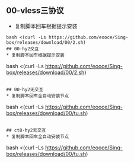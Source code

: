 ## 00-vless三协议
* 复制脚本回车根据提示安装

```
bash <(curl -Ls https://github.com/eooce/Sing-box/releases/download/00/2.sh)
## 00-hy2交互
* 复制脚本回车根据提示安装

```
bash <(curl -Ls https://github.com/eooce/Sing-box/releases/download/00/2.sh)
```

## 00-hy2无交互
* 复制脚本回车全自动安装节点

```
bash <(curl -Ls https://github.com/eooce/Sing-box/releases/download/00/tu.sh)
```

## ct8-hy2无交互
* 复制脚本回车全自动安装节点

```
bash <(curl -Ls https://github.com/eooce/Sing-box/releases/download/00/tu.sh)
```

